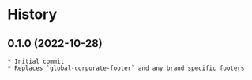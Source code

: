# History

## 0.1.0 (2022-10-28)
    * Initial commit
    * Replaces `global-corporate-footer` and any brand specific footers